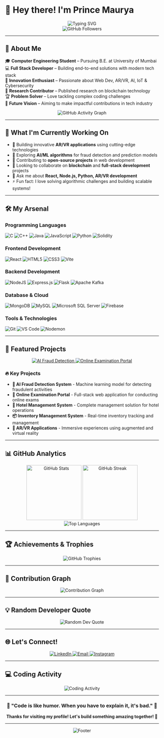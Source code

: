 # 👋 Hey there! I'm Prince Maurya

<div align="center">
  <img src="https://readme-typing-svg.herokuapp.com?font=Fira+Code&pause=1000&color=F75C7E&center=true&vCenter=true&width=435&lines=Computer+Engineering+Student;Full+Stack+Developer;AR%2FVR+Enthusiast;AI+%26+Blockchain+Explorer;Problem+Solver" alt="Typing SVG" />
</div>

<div align="center">
<!--   <img src="https://komarev.com/ghpvc/?username=Prince200510&color=blueviolet&style=flat-square&label=Profile+Views" alt="Profile Views" /> -->
  <img src="https://img.shields.io/github/followers/Prince200510?label=Followers&style=social" alt="GitHub Followers" />
</div>

---

## 💫 About Me

🎓 **Computer Engineering Student** – Pursuing B.E. at University of Mumbai  
💻 **Full Stack Developer** – Building end-to-end solutions with modern tech stack  
🚀 **Innovation Enthusiast** – Passionate about Web Dev, AR/VR, AI, IoT & Cybersecurity  
🔬 **Research Contributor** – Published research on blockchain technology  
🏆 **Problem Solver** – Love tackling complex coding challenges  
🌟 **Future Vision** – Aiming to make impactful contributions in tech industry

<div align="center">
  <img src="https://github-readme-activity-graph.vercel.app/graph?username=Prince200510&bg_color=0d1117&color=ffffff&line=f75c7e&point=f75c7e&area=true&hide_border=true" alt="GitHub Activity Graph" />
</div>

---

## 🚀 What I'm Currently Working On

- 🔭 Building innovative **AR/VR applications** using cutting-edge technologies
- 🌱 Exploring **AI/ML algorithms** for fraud detection and prediction models
- 👯 Contributing to **open-source projects** in web development
- 🤝 Looking to collaborate on **blockchain** and **full-stack development** projects
- 💬 Ask me about **React, Node.js, Python, AR/VR development**
- ⚡ Fun fact: I love solving algorithmic challenges and building scalable systems!

---

## 🛠️ My Arsenal

### Programming Languages
![C](https://img.shields.io/badge/C-%2300599C.svg?style=for-the-badge&logo=c&logoColor=white)
![C++](https://img.shields.io/badge/C++-%2300599C.svg?style=for-the-badge&logo=c%2B%2B&logoColor=white)
![Java](https://img.shields.io/badge/Java-%23ED8B00.svg?style=for-the-badge&logo=openjdk&logoColor=white)
![JavaScript](https://img.shields.io/badge/JavaScript-%23323330.svg?style=for-the-badge&logo=javascript&logoColor=%23F7DF1E)
![Python](https://img.shields.io/badge/Python-3670A0?style=for-the-badge&logo=python&logoColor=ffdd54)
![Solidity](https://img.shields.io/badge/Solidity-%23363636.svg?style=for-the-badge&logo=solidity&logoColor=white)

### Frontend Development
![React](https://img.shields.io/badge/React-%2320232a.svg?style=for-the-badge&logo=react&logoColor=%2361DAFB)
![HTML5](https://img.shields.io/badge/HTML5-%23E34F26.svg?style=for-the-badge&logo=html5&logoColor=white)
![CSS3](https://img.shields.io/badge/CSS3-%231572B6.svg?style=for-the-badge&logo=css3&logoColor=white)
![Vite](https://img.shields.io/badge/Vite-%23646CFF.svg?style=for-the-badge&logo=vite&logoColor=white)

### Backend Development
![NodeJS](https://img.shields.io/badge/Node.js-6DA55F?style=for-the-badge&logo=node.js&logoColor=white)
![Express.js](https://img.shields.io/badge/Express.js-%23404d59.svg?style=for-the-badge&logo=express&logoColor=%2361DAFB)
![Flask](https://img.shields.io/badge/Flask-%23000.svg?style=for-the-badge&logo=flask&logoColor=white)
![Apache Kafka](https://img.shields.io/badge/Apache%20Kafka-000?style=for-the-badge&logo=apachekafka)

### Database & Cloud
![MongoDB](https://img.shields.io/badge/MongoDB-%234ea94b.svg?style=for-the-badge&logo=mongodb&logoColor=white)
![MySQL](https://img.shields.io/badge/MySQL-%2300f.svg?style=for-the-badge&logo=mysql&logoColor=white)
![Microsoft SQL Server](https://img.shields.io/badge/Microsoft%20SQL%20Server-CC2927?style=for-the-badge&logo=microsoft%20sql%20server&logoColor=white)
![Firebase](https://img.shields.io/badge/Firebase-%23039BE5.svg?style=for-the-badge&logo=firebase)

### Tools & Technologies
![Git](https://img.shields.io/badge/Git-%23F05033.svg?style=for-the-badge&logo=git&logoColor=white)
![VS Code](https://img.shields.io/badge/VS%20Code-0078d4.svg?style=for-the-badge&logo=visual-studio-code&logoColor=white)
![Nodemon](https://img.shields.io/badge/NODEMON-%23323330.svg?style=for-the-badge&logo=nodemon&logoColor=%BBDEAD)

---

## 🎯 Featured Projects

<div align="center">
  <a href="https://github.com/Prince200510">
    <img src="https://github-readme-stats.vercel.app/api/pin/?username=Prince200510&repo=AI-Fraud-Detection&theme=radical&hide_border=true" alt="AI Fraud Detection" />
  </a>
  <a href="https://github.com/Prince200510">
    <img src="https://github-readme-stats.vercel.app/api/pin/?username=Prince200510&repo=AI-ML&theme=radical&hide_border=true" alt="Online Examination Portal" />
  </a>
</div>

### 🔥 Key Projects
- **🤖 AI Fraud Detection System** - Machine learning model for detecting fraudulent activities
- **📝 Online Examination Portal** - Full-stack web application for conducting online exams
- **🏨 Hotel Management System** - Complete management solution for hotel operations
- **📦 Inventory Management System** - Real-time inventory tracking and management
- **🥽 AR/VR Applications** - Immersive experiences using augmented and virtual reality

---

## 📊 GitHub Analytics

<div align="center">
  <img height="180em" src="https://github-readme-stats.vercel.app/api?username=Prince200510&show_icons=true&theme=radical&hide_border=true&count_private=true" alt="GitHub Stats" />
  <img height="180em" src="https://github-readme-streak-stats.herokuapp.com/?user=Prince200510&theme=radical&hide_border=true" alt="GitHub Streak" />
</div>

<div align="center">
  <img src="https://github-readme-stats.vercel.app/api/top-langs/?username=Prince200510&layout=compact&theme=radical&hide_border=true" alt="Top Languages" />
</div>

---

## 🏆 Achievements & Trophies

<div align="center">
  <img src="https://github-profile-trophy.vercel.app/?username=Prince200510&theme=radical&no-frame=true&no-bg=true&margin-w=4&row=1" alt="GitHub Trophies" />
</div>

---

## 🌟 Contribution Graph

<div align="center">
  <img src="https://github-readme-activity-graph.vercel.app/graph?username=Prince200510&bg_color=0d1117&color=ffffff&line=f75c7e&point=f75c7e&area=true&hide_border=true" alt="Contribution Graph" />
</div>

---

## 💡 Random Developer Quote

<div align="center">
  <img src="https://quotes-github-readme.vercel.app/api?type=horizontal&theme=radical" alt="Random Dev Quote" />
</div>

---

## 🌐 Let's Connect!

<div align="center">
  <a href="https://linkedin.com/in/prince-maurya-810b83277/">
    <img src="https://img.shields.io/badge/LinkedIn-%230077B5.svg?style=for-the-badge&logo=linkedin&logoColor=white" alt="LinkedIn" />
  </a>
  <a href="mailto:princemaurya8879@gmail.com">
    <img src="https://img.shields.io/badge/Email-D14836?style=for-the-badge&logo=gmail&logoColor=white" alt="Email" />
  </a>
  <a href="https://instagram.com/princemaurya_10">
    <img src="https://img.shields.io/badge/Instagram-%23E4405F.svg?style=for-the-badge&logo=Instagram&logoColor=white" alt="Instagram" />
  </a>
</div>

---

## 💻 Coding Activity

<div align="center">
  <img src="https://github-readme-stats.vercel.app/api/wakatime?username=Prince200510&theme=radical&hide_border=true" alt="Coding Activity" />
</div>

---

<div align="center">
  <h3>🚀 "Code is like humor. When you have to explain it, it's bad." 🚀</h3>
  <p><strong>Thanks for visiting my profile! Let's build something amazing together! 🌟</strong></p>
</div>

---

<div align="center">
  <img src="https://capsule-render.vercel.app/api?type=waving&color=gradient&height=100&section=footer" alt="Footer" />
</div>

<!-- Proudly crafted with ❤️ by Prince Maurya -->
